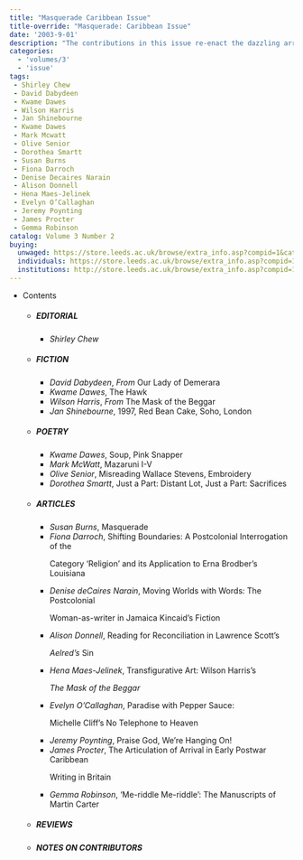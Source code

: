 ```yaml
---
title: "Masquerade Caribbean Issue"
title-override: "Masquerade: Caribbean Issue"
date: '2003-9-01'
description: "The contributions in this issue re-enact the dazzling array of colours and forms that are integral to the Caribbean masquerade. The issue’s specific concern is the re-reading and re-evaluation of Caribbean literature with attentiveness to the ‘lived realities’ of the region and to innovative experiments with language and form."
categories:
  - 'volumes/3'
  - 'issue'
tags:
 - Shirley Chew
 - David Dabydeen
 - Kwame Dawes
 - Wilson Harris
 - Jan Shinebourne
 - Kwame Dawes
 - Mark Mcwatt
 - Olive Senior
 - Dorothea Smartt
 - Susan Burns
 - Fiona Darroch
 - Denise Decaires Narain
 - Alison Donnell
 - Hena Maes-Jelinek
 - Evelyn O’Callaghan
 - Jeremy Poynting
 - James Procter
 - Gemma Robinson
catalog: Volume 3 Number 2
buying:
  unwaged: https://store.leeds.ac.uk/browse/extra_info.asp?compid=1&catid=265&modid=1&prodid=1784&deptid=26
  individuals: https://store.leeds.ac.uk/browse/extra_info.asp?compid=1&catid=264&modid=1&prodid=1826&deptid=26
  institutions: http://store.leeds.ac.uk/browse/extra_info.asp?compid=1&catid=263&modid=1&prodid=1806&deptid=26
---
```


<ul id="issue_contents">
<li>Contents
				<ul><li><h5>EDITORIAL</h5><ul><li><em>Shirley Chew</em></li></ul></li><li><h5>FICTION</h5><ul><li><em>David Dabydeen</em>, <i>From</i> Our Lady of Demerara</li><li><em>Kwame Dawes</em>, The Hawk</li><li><em>Wilson Harris</em>, <i>From</i> The Mask of the Beggar</li><li><em>Jan Shinebourne</em>, 1997, Red Bean Cake, Soho, London</li></ul></li><li><h5>POETRY</h5><ul><li><em>Kwame Dawes</em>, Soup,  Pink Snapper</li><li><em>Mark McWatt</em>, Mazaruni I-V</li><li><em>Olive Senior</em>, Misreading Wallace Stevens,  Embroidery</li><li><em>Dorothea Smartt</em>, Just a Part: Distant Lot,  Just a Part: Sacrifices</li></ul></li><li><h5>ARTICLES</h5><ul><li><em>Susan Burns</em>, Masquerade</li><li><em>Fiona Darroch</em>, Shifting Boundaries: A Postcolonial Interrogation of the
							<p>Category ‘Religion’ and its Application to Erna Brodber’s Louisiana</p></li><li><em>Denise deCaires Narain</em>, Moving Worlds with Words: The Postcolonial
							<p>Woman-as-writer in Jamaica Kincaid’s Fiction</p></li><li><em>Alison Donnell</em>, Reading for Reconciliation in Lawrence Scott’s 
							<p><i>Aelred’s</i> Sin</p></li><li><em>Hena Maes-Jelinek</em>, Transfigurative Art: Wilson Harris’s 
							<p><i>The Mask of the Beggar</i></p></li><li><em>Evelyn O’Callaghan</em>, Paradise with Pepper Sauce:
							<p>Michelle Cliff’s No Telephone to Heaven</p></li><li><em>Jeremy Poynting</em>, Praise God, We’re Hanging On!</li><li><em>James Procter</em>, The Articulation of Arrival in Early Postwar Caribbean 
							<p>Writing in Britain</p></li><li><em>Gemma Robinson</em>, ‘Me-riddle Me-riddle’: The Manuscripts of Martin Carter</li></ul></li><li><h5>REVIEWS</h5><ul></ul></li><li><h5>NOTES ON CONTRIBUTORS</h5><ul></ul></li>				
				</ul></li>
</ul>

